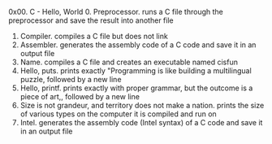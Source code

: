 0x00. C - Hello, World
0. Preprocessor. runs a C file through the preprocessor and save the result into another file
1. Compiler. compiles a C file but does not link
2. Assembler. generates the assembly code of a C code and save it in an output file
3. Name. compiles a C file and creates an executable named cisfun
4. Hello, puts. prints exactly \"Programming is like building a multilingual puzzle, followed by a new line
5. Hello, printf. prints exactly with proper grammar, but the outcome is a piece of art,, followed by a new line
6. Size is not grandeur, and territory does not make a nation. prints the size of various types on the computer it is compiled and run on
7. Intel. generates the assembly code (Intel syntax) of a C code and save it in an output file
